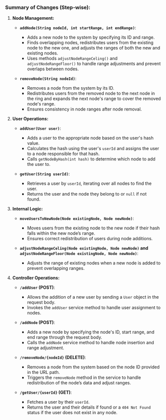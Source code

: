 ### Summary of Changes (Step-wise):

1. **Node Management:**
   - **`addNode(String nodeId, int startRange, int endRange)`**:
      - Adds a new node to the system by specifying its ID and range.
      - Finds overlapping nodes, redistributes users from the existing node to the new one, and adjusts the ranges of both the new and existing nodes.
      - Uses methods `adjustNodeRangeCeling()` and `adjustNodeRangeFloor()` to handle range adjustments and prevent overlaps between nodes.

   - **`removeNode(String nodeId)`**:
      - Removes a node from the system by its ID.
      - Redistributes users from the removed node to the next node in the ring and expands the next node's range to cover the removed node's range.
      - Ensures consistency in node ranges after node removal.

2. **User Operations:**
   - **`addUser(User user)`**:
      - Adds a user to the appropriate node based on the user's hash value.
      - Calculates the hash using the user's `userId` and assigns the user to a node responsible for that hash.
      - Calls `getNodeByHash(int hash)` to determine which node to add the user to.

   - **`getUser(String userId)`**:
      - Retrieves a user by `userId`, iterating over all nodes to find the user.
      - Returns the user and the node they belong to or `null` if not found.

3. **Internal Logic:**
   - **`moveUsersToNewNode(Node existingNode, Node newNode)`**:
      - Moves users from the existing node to the new node if their hash falls within the new node’s range.
      - Ensures correct redistribution of users during node additions.

   - **`adjustNodeRangeCeling(Node existingNode, Node newNode)` and `adjustNodeRangeFloor(Node existingNode, Node newNode)`**:
      - Adjusts the range of existing nodes when a new node is added to prevent overlapping ranges.

4. **Controller Operations:**
   - **`/addUser` (POST)**:
      - Allows the addition of a new user by sending a `User` object in the request body.
      - Invokes the `addUser` service method to handle user assignment to nodes.

   - **`/addNode` (POST)**:
      - Adds a new node by specifying the node's ID, start range, and end range through the request body.
      - Calls the `addNode` service method to handle node insertion and range adjustment.

   - **`/removeNode/{nodeId}` (DELETE)**:
      - Removes a node from the system based on the node ID provided in the URL path.
      - Triggers the `removeNode` method in the service to handle redistribution of the node’s data and adjust ranges.

   - **`/getUser/{userId}` (GET)**:
      - Fetches a user by their `userId`.
      - Returns the user and their details if found or a `404 Not Found` status if the user does not exist in any node.